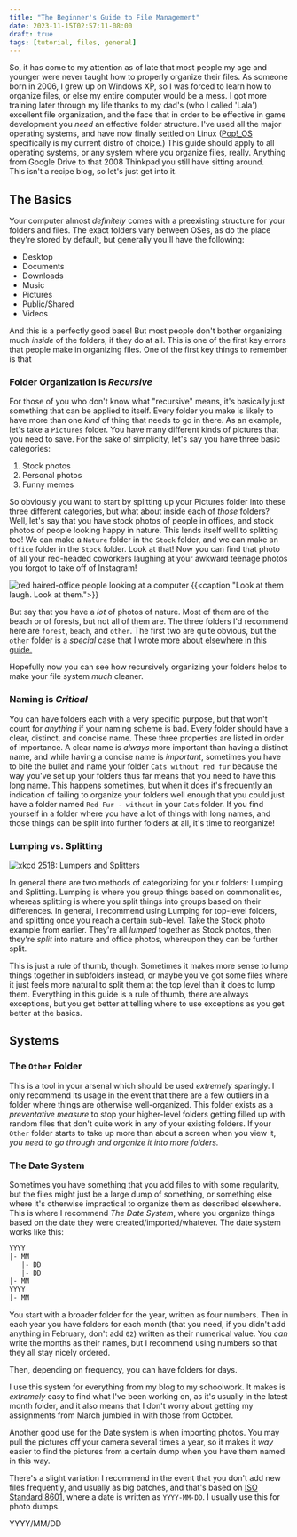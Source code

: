 ```yaml
---
title: "The Beginner's Guide to File Management"
date: 2023-11-15T02:57:11-08:00
draft: true
tags: [tutorial, files, general]
---
```


So, it has come to my attention as of late that most people my age and younger
were never taught how to properly organize their files. As someone born in 2006,
I grew up on Windows XP, so I was forced to learn how to organize files, or else
my entire computer would be a mess. I got more training later through my life
thanks to my dad's (who I called 'Lala') excellent file organization, and the
face that in order to be effective in game development you *need* an effective
folder structure. I've used all the major operating systems,
and have now finally settled on Linux ([Pop!_OS](https://pop.system76.com/) specifically is my current distro of choice.)
This guide should apply to all operating systems, or any system where you
organize files, really. Anything from Google Drive to that 2008 Thinkpad
you still have sitting around.\
This isn't a recipe blog, so let's just get into it.

## The Basics

Your computer almost *definitely* comes with a preexisting structure for your
folders and files. The exact folders vary between OSes, as do the place they're
stored by default, but generally you'll have the following:

- Desktop
- Documents
- Downloads
- Music
- Pictures
- Public/Shared
- Videos

And this is a perfectly good base! But most people don't bother organizing much
*inside* of the folders, if they do at all. This is one of the first key errors
that people make in organizing files. One of the first key things to remember
is that

### Folder Organization is *Recursive*

For those of you who don't know what "recursive" means, it's basically just
something that can be applied to itself. Every folder you make is likely to
have more than one *kind* of thing that needs to go in there. As an example,
let's take a `Pictures` folder. You have many different kinds of pictures that
you need to save. For the sake of simplicity, let's say you have three
basic categories:

1. Stock photos
2. Personal photos
3. Funny memes

So obviously you want to start by splitting up your Pictures folder into
these three different categories, but what about inside each of *those* folders?
Well, let's say that you have stock photos of people in offices, and stock photos
of people looking happy in nature. This lends itself well to splitting too! We
can make a `Nature` folder in the `Stock` folder, and we can make an `Office`
folder in the `Stock` folder. Look at that! Now you can find that photo of all
your red-headed coworkers laughing at your awkward teenage photos you forgot
to take off of Instagram!

![red haired-office people looking at a computer](https://images.unsplash.com/photo-1603201667141-5a2d4c673378?q=80&w=2096&auto=format&fit=crop&ixlib=rb-4.0.3&ixid=M3wxMjA3fDB8MHxwaG90by1wYWdlfHx8fGVufDB8fHx8fA%3D%3D)
{{<caption "Look at them laugh. Look at them.">}}

But say that you have a *lot* of photos of nature. Most of them are of the beach
or of forests, but not all of them are. The three folders I'd recommend here are
`forest`, `beach`, and `other`. The first two are quite obvious, but the `other`
folder is a *special* case that I [wrote more about elsewhere in this guide.](#the-other-folder)

Hopefully now you can see how recursively organizing your folders helps to make
your file system *much* cleaner.

### Naming is *Critical*

You can have folders each with a very specific purpose, but that won't count
for *anything* if your naming scheme is bad. Every folder should have a clear,
distinct, and concise name. These three properties are listed in order of
importance. A clear name is *always* more important than having a distinct name,
and while having a concise name is *important*, sometimes you have to bite the
bullet and name your folder `Cats without red fur` because the way you've
set up your folders thus far means that you need to have this long name. This
happens sometimes, but when it does it's frequently an indication of failing to
organize your folders well enough that you could just have a folder named
`Red Fur - without` in your `Cats` folder. If you find yourself in a folder
where you have a lot of things with long names, and those things can be
split into further folders at all, it's time to reorganize!

### Lumping vs. Splitting

![xkcd 2518: Lumpers and Splitters](https://imgs.xkcd.com/comics/lumpers_and_splitters.png)

In general there are two methods of categorizing for your folders: Lumping and
Splitting. Lumping is where you group things based on commonalities, whereas
splitting is where you split things into groups based on their differences. In
general, I recommend using Lumping for top-level folders, and splitting once
you reach a certain sub-level. Take the Stock photo example from earlier.
They're all *lumped* together as Stock photos, then they're *split* into nature
and office photos, whereupon they can be further split.

This is just a rule of thumb, though. Sometimes it makes more sense to lump
things together in subfolders instead, or maybe you've got some files where it
just feels more natural to split them at the top level than it does to lump
them. Everything in this guide is a rule of thumb, there are always exceptions,
but you get better at telling where to use exceptions as you get better at the
basics.

## Systems

### The `Other` Folder

This is a tool in your arsenal which should be used *extremely* sparingly. I
only recommend its usage in the event that there are a few outliers in a folder
where things are otherwise well-organized. This folder exists as a
*preventative measure* to stop your higher-level folders getting filled up with
random files that don't quite work in any of your existing folders. If your
`Other` folder starts to take up more than about a screen when you view it,
*you need to go through and organize it into more folders.*

### The Date System

Sometimes you have something that you add files to with some regularity, but
the files might just be a large dump of something, or something else where it's
otherwise impractical to organize them as described elsewhere. This is where I
recommend *The Date System*, where you organize things based on the date they
were created/imported/whatever. The date system works like this:

```txt
YYYY
|- MM
   |- DD
   |- DD
|- MM
YYYY
|- MM
```

You start with a broader folder for the year, written as four numbers. Then in
each year you have folders for each month (that you need, if you didn't add
anything in February, don't add `02`) written as their numerical value. You
*can* write the months as their names, but I recommend using numbers so that
they all stay nicely ordered.

Then, depending on frequency, you can have folders for days.

I use this system for everything from my blog to my schoolwork. It makes is
*extremely* easy to find what I've been working on, as it's usually in the
latest month folder, and it also means that I don't worry about getting my
assignments from March jumbled in with those from October.

Another good use for the Date system is when importing photos. You may pull
the pictures off your camera several times a year, so it makes it *way* easier
to find the pictures from a certain dump when you have them named in this way.

There's a slight variation I recommend in the event that you don't add new files
frequently, and usually as big batches, and that's based on [ISO Standard 8601](https://www.iso.org/iso-8601-date-and-time-format.html),
where a date is written as `YYYY-MM-DD`. I usually use this for photo dumps.

YYYY/MM/DD
